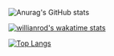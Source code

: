 ![Anurag's GitHub stats](https://github-readme-stats.vercel.app/api?username=nda666&show_icons=true)

[![willianrod's wakatime stats](https://github-readme-stats.vercel.app/api/wakatime?username=nda666)](https://github.com/anuraghazra/github-readme-stats)

[![Top Langs](https://github-readme-stats.vercel.app/api/top-langs/?username=nda666&layout=compact)](https://github.com/anuraghazra/github-readme-stats)

